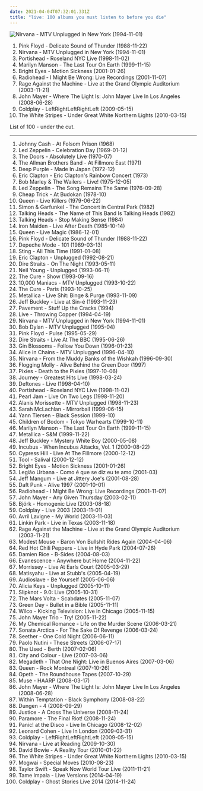 ```yaml
---
date: 2021-04-04T07:32:01.331Z
title: "live: 100 albums you must listen to before you die"
---
```

![Nirvana - MTV Unplugged in New York (1994-11-01)](http://coverartarchive.org/release/b527f0f7-7735-3c77-add1-09a9e4a20abb/12060379405-500.jpg "Nirvana - MTV Unplugged in New York (1994-11-01)")
<ol class="albums">
<li data-cover="http://coverartarchive.org/release/c3b3c4e5-521d-4d25-801c-e4f2380aa8d1/7720432462-500.jpg" data-tags="progressive rock, pink floyd, live" role="button">Pink Floyd - Delicate Sound of Thunder (1988-11-22)</li>
<li data-cover="http://coverartarchive.org/release/b527f0f7-7735-3c77-add1-09a9e4a20abb/12060379405-500.jpg" data-tags="grunge" role="button">Nirvana - MTV Unplugged in New York (1994-11-01)</li>
<li data-cover="http://coverartarchive.org/release/b9d8f801-2d64-3f82-b238-a44bb333851a/7332788785-500.jpg" data-tags="trip-hop" role="button">Portishead - Roseland NYC Live (1998-11-02)</li>
<li data-cover="http://coverartarchive.org/release/647617b9-2792-34ed-8c1c-307dcc046fdf/24652265801-500.jpg" data-tags="industrial, live, industrial metal" role="button">Marilyn Manson - The Last Tour On Earth (1999-11-15)</li>
<li data-cover="http://coverartarchive.org/release/4443cc48-a9e7-47d6-b355-48fc85d8118a/21913904132-500.jpg" data-tags="live, singer-songwriter" role="button">Bright Eyes - Motion Sickness (2001-01-26)</li>
<li data-cover="https://via.placeholder.com/450" data-tags="live" role="button">Radiohead - I Might Be Wrong: Live Recordings (2001-11-07)</li>
<li data-cover="http://coverartarchive.org/release/42607845-fe6a-45cc-af48-95f39c4f9ccb/27933622102-500.jpg" data-tags="live, rock" role="button">Rage Against the Machine - Live at the Grand Olympic Auditorium (2003-11-21)</li>
<li data-cover="http://coverartarchive.org/release/72f14d5a-d2d6-4d01-a8bf-db0a3ba4770d/3718315144-500.jpg" data-tags="live" role="button">John Mayer - Where The Light Is: John Mayer Live In Los Angeles (2008-06-28)</li>
<li data-cover="http://coverartarchive.org/release/b6d56ec3-4bb6-3c07-babf-654276b0e30c/913607156-500.jpg" data-tags="live" role="button">Coldplay - LeftRightLeftRightLeft (2009-05-15)</li>
<li data-cover="http://coverartarchive.org/release/a68da0f4-1691-342b-82a2-81b9471717cb/14193640527-500.jpg" data-tags="live" role="button">The White Stripes - Under Great White Northern Lights (2010-03-15)</li>
</ol>
List of 100 - under the cut.
<!-- more -->

_________________

<ol class="albums">
<li data-cover="http://coverartarchive.org/release/45647913-b279-4118-8ff4-ae3420437c66/17873579445-500.jpg" data-tags="country" role="button">
Johnny Cash - At Folsom Prison (1968)
</li>
<li data-cover="http://coverartarchive.org/release/7ed76949-79b8-4e32-9401-e66b70fd115b/4078223044-500.jpg" data-tags="rock, hard rock, live" role="button">
Led Zeppelin - Celebration Day (1969-01-12)
</li>
<li data-cover="http://coverartarchive.org/release/6edd2418-f0f0-48c6-b4fe-7c889f96e467/11732845815-500.jpg" data-tags="rock, classic rock, live" role="button">
The Doors - Absolutely Live (1970-07)
</li>
<li data-cover="https://img.discogs.com/mic1l-p28zoqxQguKjabmbJV5Hg=/fit-in/600x519/filters:strip_icc():format(jpeg):mode_rgb():quality(90)/discogs-images/R-9031515-1473598344-7417.mpo.jpg" data-tags="classic rock, southern rock, blues, live, rock, 70s" role="button">
The Allman Brothers Band - At Fillmore East (1971)
</li>
<li data-cover="http://coverartarchive.org/release/84a5afdd-38f3-3246-8b30-cc5547e74ea9/16111054263-500.jpg" data-tags="hard rock" role="button">
Deep Purple - Made In Japan (1972-12)
</li>
<li data-cover="https://img.discogs.com/swjQP0NRI3WM4nR0gjmRDXm3bsc=/fit-in/300x306/filters:strip_icc():format(jpeg):mode_rgb():quality(90)/discogs-images/R-3141213-1327063773.jpeg.jpg" data-tags="classic rock, blues" role="button">
Eric Clapton - Eric Clapton's Rainbow Concert (1973)
</li>
<li data-cover="http://coverartarchive.org/release/0fa2416d-3813-4639-90d4-c308779b3802/5478169435-500.jpg" data-tags="reggae" role="button">
Bob Marley & The Wailers - Live! (1975-12-05)
</li>
<li data-cover="http://coverartarchive.org/release/d83c92b5-7022-3e12-870d-84ed59ad2da9/11749802149-500.jpg" data-tags="live, classic rock, hard rock" role="button">
Led Zeppelin - The Song Remains The Same (1976-09-28)
</li>
<li data-cover="http://coverartarchive.org/release/c40cb4ab-ce16-4816-9df3-b512db7f8516/10645292811-500.jpg" data-tags="classic rock, live, 70s, rock" role="button">
Cheap Trick - At Budokan (1978-10)
</li>
<li data-cover="https://img.discogs.com/vC_Ab8YbYPrUPisG3AaW6-e3BG4=/fit-in/534x531/filters:strip_icc():format(jpeg):mode_rgb():quality(90)/discogs-images/R-2236962-1431722480-6285.jpeg.jpg" data-tags="live, hard rock, classic rock" role="button">
Queen - Live Killers (1979-06-22)
</li>
<li data-cover="https://img.discogs.com/CJUhQdKx8cnKYRTRFL7YEsrO8mo=/fit-in/600x468/filters:strip_icc():format(jpeg):mode_rgb():quality(90)/discogs-images/R-7540898-1466772398-1897.jpeg.jpg" data-tags="live, folk, classic rock" role="button">
Simon & Garfunkel - The Concert in Central Park (1982)
</li>
<li data-cover="https://img.discogs.com/tlJq_LHqFbQt-TvjI_8IhMb2VnM=/fit-in/600x605/filters:strip_icc():format(jpeg):mode_rgb():quality(90)/discogs-images/R-3405280-1454651673-4542.jpeg.jpg" data-tags="new wave, live, 80s" role="button">
Talking Heads - The Name of This Band Is Talking Heads (1982)
</li>
<li data-cover="https://img.discogs.com/mEROh5D5nn0FvcZrEKopwnQYZS8=/fit-in/450x450/filters:strip_icc():format(jpeg):mode_rgb():quality(90)/discogs-images/R-3644792-1365379808-5746.jpeg.jpg" data-tags="80s, new wave" role="button">
Talking Heads - Stop Making Sense (1984)
</li>
<li data-cover="http://coverartarchive.org/release/12aea57d-ab05-3bc2-8e05-e57230e1e2c9/13275371966-500.jpg" data-tags="heavy metal" role="button">
Iron Maiden - Live After Death (1985-10-14)
</li>
<li data-cover="http://coverartarchive.org/release/388e1d01-bbd7-402a-a3a8-bf26cede791a/3741179321-500.jpg" data-tags="rock, live" role="button">
Queen - Live Magic (1986-12-01)
</li>
<li data-cover="http://coverartarchive.org/release/c3b3c4e5-521d-4d25-801c-e4f2380aa8d1/7720432462-500.jpg" data-tags="progressive rock, pink floyd, live" role="button">
Pink Floyd - Delicate Sound of Thunder (1988-11-22)
</li>
<li data-cover="http://coverartarchive.org/release/4fbe2a82-3fac-4fc6-bf44-fbf5257cbc7e/11334358434-500.jpg" data-tags="live, 80s" role="button">
Depeche Mode - 101 (1989-03-13)
</li>
<li data-cover="http://coverartarchive.org/release/aa9ec36b-2dcd-4b73-8125-0a767498e5b8/16324598896-500.jpg" data-tags="pop, soft rock, live, sting" role="button">
Sting - All This Time (1991-01-08)
</li>
<li data-cover="http://coverartarchive.org/release/fa84b81a-6d02-4d89-a515-9a6ef6df11a3/6733543940-500.jpg" data-tags="blues, acoustic" role="button">
Eric Clapton - Unplugged (1992-08-21)
</li>
<li data-cover="http://coverartarchive.org/release/5a2c11bb-292f-4e4a-a82f-fd5932612cf3/6192871434-500.jpg" data-tags="live" role="button">
Dire Straits - On The Night (1993-05-11)
</li>
<li data-cover="http://coverartarchive.org/release/44c68dd1-0918-4483-808a-0b3f2d1b0f0c/28416204609-500.jpg" data-tags="acoustic, classic rock" role="button">
Neil Young - Unplugged (1993-06-11)
</li>
<li data-cover="https://img.discogs.com/EJM_wDtRPzaKlXRIqK1uXxJl7Q4=/fit-in/512x512/filters:strip_icc():format(jpeg):mode_rgb():quality(90)/discogs-images/R-2013178-1258537318.jpeg.jpg" data-tags="live, rock, post-punk" role="button">
The Cure - Show (1993-09-16)
</li>
<li data-cover="http://coverartarchive.org/release/e2d0b8ef-272a-46b9-8b99-3e6831318ad9/6329050674-500.jpg" data-tags="live, alternative, female vocalists" role="button">
10,000 Maniacs - MTV Unplugged (1993-10-22)
</li>
<li data-cover="http://coverartarchive.org/release/6ee2d738-64d9-4190-9b16-ef421d79a3bc/7653622656-500.jpg" data-tags="live, alternative" role="button">
The Cure - Paris (1993-10-25)
</li>
<li data-cover="http://coverartarchive.org/release/7c94535f-a010-332f-bfe7-bafe559a5aa8/15723258334-500.jpg" data-tags="thrash metal, live" role="button">
Metallica - Live Shit: Binge & Purge (1993-11-09)
</li>
<li data-cover="http://coverartarchive.org/release/7bb19235-b385-4a98-8390-f4204fd43521/20376603471-500.jpg" data-tags="live" role="button">
Jeff Buckley - Live at Sin-é (1993-11-23)
</li>
<li data-cover="http://coverartarchive.org/release/77497f39-a9b2-4044-9ade-ff3bb959e52f/11171713706-500.jpg" data-tags="alternative, postrock, live" role="button">
Pavement - Stuff Up the Cracks (1994)
</li>
<li data-cover="https://img.discogs.com/WGh9trETCLjEuX08PvTxG4HE-fY=/fit-in/600x607/filters:strip_icc():format(jpeg):mode_rgb():quality(90)/discogs-images/R-514033-1585681152-9468.jpeg.jpg" data-tags="rock" role="button">
Live - Throwing Copper (1994-04-19)
</li>
<li data-cover="http://coverartarchive.org/release/b527f0f7-7735-3c77-add1-09a9e4a20abb/12060379405-500.jpg" data-tags="grunge" role="button">
Nirvana - MTV Unplugged in New York (1994-11-01)
</li>
<li data-cover="https://img.discogs.com/kq6a2HzPvqw7g-kqYXZWdRIovD4=/fit-in/600x601/filters:strip_icc():format(jpeg):mode_rgb():quality(90)/discogs-images/R-3883176-1608795479-7067.jpeg.jpg" data-tags="rock, folk, 90s, live, acoustic, folk rock, bob dylan" role="button">
Bob Dylan - MTV Unplugged (1995-04)
</li>
<li data-cover="http://coverartarchive.org/release/dc9ed97b-4551-4a5b-8ab5-5776b5d75600/26944550465-500.jpg" data-tags="progressive rock" role="button">
Pink Floyd - Pulse (1995-05-29)
</li>
<li data-cover="https://via.placeholder.com/450" data-tags="live" role="button">
Dire Straits - Live At The BBC (1995-06-26)
</li>
<li data-cover="https://img.discogs.com/xOvnQ6hQZ0MYgUkFV7WGD5Z94bg=/fit-in/200x199/filters:strip_icc():format(jpeg):mode_rgb():quality(90)/discogs-images/R-3652210-1338961582-8057.jpeg.jpg" data-tags="rock" role="button">
Gin Blossoms - Follow You Down (1996-01-23)
</li>
<li data-cover="http://coverartarchive.org/release/0e3ef21b-12b7-4fa2-b430-f3579391e41e/1623290216-500.jpg" data-tags="grunge, acoustic" role="button">
Alice in Chains - MTV Unplugged (1996-04-10)
</li>
<li data-cover="https://via.placeholder.com/450" data-tags="grunge" role="button">
Nirvana - From the Muddy Banks of the Wishkah (1996-09-30)
</li>
<li data-cover="http://coverartarchive.org/release/70c85789-974e-4a92-8b9d-96aef51e7ddd/1174906134-500.jpg" data-tags="irish, live, irish folk punk" role="button">
Flogging Molly - Alive Behind the Green Door (1997)
</li>
<li data-cover="http://coverartarchive.org/release/51413ed2-fae9-47f2-9759-b0b98434836c/1156807663-500.jpg" data-tags="alternative rock" role="button">
Pixies - Death to the Pixies (1997-10-06)
</li>
<li data-cover="https://img.discogs.com/1KBscSCCmWMQkoG8BhlL99Y4hXo=/fit-in/600x600/filters:strip_icc():format(jpeg):mode_rgb():quality(90)/discogs-images/R-8564031-1464120058-6180.jpeg.jpg" data-tags="classic rock, live, slgdmtopalbums, wheel in the sky live, after the fall live, stone in love live" role="button">
Journey - Greatest Hits Live (1998-03-24)
</li>
<li data-cover="http://coverartarchive.org/release/24a00f09-7f28-4445-91bc-86e5994b51e1/4283257280-500.jpg" data-tags="alternative metal, live" role="button">
Deftones - Live (1998-04-10)
</li>
<li data-cover="http://coverartarchive.org/release/b9d8f801-2d64-3f82-b238-a44bb333851a/7332788785-500.jpg" data-tags="trip-hop" role="button">
Portishead - Roseland NYC Live (1998-11-02)
</li>
<li data-cover="https://via.placeholder.com/450" data-tags="grunge, rock, live" role="button">
Pearl Jam - Live On Two Legs (1998-11-20)
</li>
<li data-cover="http://coverartarchive.org/release/e68bc44b-f410-35cc-bf84-c0abbbcc08b8/11497364966-500.jpg" data-tags="acoustic, unplugged, live" role="button">
Alanis Morissette - MTV Unplugged (1998-11-23)
</li>
<li data-cover="http://coverartarchive.org/release/a5229267-6d95-4491-9274-2f887c9acaa0/979270452-500.jpg" data-tags="live" role="button">
Sarah McLachlan - Mirrorball (1999-06-15)
</li>
<li data-cover="http://coverartarchive.org/release/e69bca05-e478-43b6-8072-760c2cf37d8b/1140237382-500.jpg" data-tags="live" role="button">
Yann Tiersen - Black Session (1999-10)
</li>
<li data-cover="http://coverartarchive.org/release/9c294f7c-920b-39a6-96ef-19d7336e5a34/1316730229-500.jpg" data-tags="melodic death metal, live" role="button">
Children of Bodom - Tokyo Warhearts (1999-10-11)
</li>
<li data-cover="http://coverartarchive.org/release/647617b9-2792-34ed-8c1c-307dcc046fdf/24652265801-500.jpg" data-tags="industrial, live, industrial metal" role="button">
Marilyn Manson - The Last Tour On Earth (1999-11-15)
</li>
<li data-cover="http://coverartarchive.org/release/4943881b-cf46-3bb5-a9ad-26d19ab72f21/11162986699-500.jpg" data-tags="symphonic metal, metal, thrash metal" role="button">
Metallica - S&M (1999-11-22)
</li>
<li data-cover="https://via.placeholder.com/450" data-tags="live" role="button">
Jeff Buckley - Mystery White Boy (2000-05-08)
</li>
<li data-cover="http://coverartarchive.org/release/ec9fb22c-04f8-4a8d-abc9-93ef814606f3/5236613445-500.jpg" data-tags="alternative, alternative rock, 90s, live, sessions, need it" role="button">
Incubus - When Incubus Attacks, Vol. 1 (2000-08-22)
</li>
<li data-cover="http://coverartarchive.org/release/d10320a4-2469-4ae5-9157-a7f2c950cf5d/5052431361-500.jpg" data-tags="hip hop, live, alternative hip-hop" role="button">
Cypress Hill - Live At The Fillmore (2000-12-12)
</li>
<li data-cover="http://coverartarchive.org/release/a252cb14-9f22-4464-bc93-75d8a71c11af/17150769741-500.jpg" data-tags="progressive metal" role="button">
Tool - Salival (2000-12-12)
</li>
<li data-cover="http://coverartarchive.org/release/4443cc48-a9e7-47d6-b355-48fc85d8118a/21913904132-500.jpg" data-tags="live, singer-songwriter" role="button">
Bright Eyes - Motion Sickness (2001-01-26)
</li>
<li data-cover="http://coverartarchive.org/release/f477086a-4bda-4855-8360-06752f1159f8/12525987749-500.jpg" data-tags="epic, 90s, brasil, live, brazilian rock, legiao urbana" role="button">
Legião Urbana - Como é que se diz eu te amo (2001-03)
</li>
<li data-cover="https://via.placeholder.com/450" data-tags="indie, acoustic, live" role="button">
Jeff Mangum - Live at Jittery Joe's (2001-08-28)
</li>
<li data-cover="http://coverartarchive.org/release/cc85b1de-cf7e-3241-9022-fea31857beab/16360798338-500.jpg" data-tags="electronic, electronica, french, electro, house, live, daft punk" role="button">
Daft Punk - Alive 1997 (2001-10-01)
</li>
<li data-cover="https://via.placeholder.com/450" data-tags="live" role="button">
Radiohead - I Might Be Wrong: Live Recordings (2001-11-07)
</li>
<li data-cover="http://coverartarchive.org/release/2c4ec6a6-6e09-43b8-9ee2-26e190e1df92/7594164957-500.jpg" data-tags="soft rock, acoustic, live, john mayer" role="button">
John Mayer - Any Given Thursday (2003-02-11)
</li>
<li data-cover="https://img.discogs.com/wsth58Vm-20-xd2QGRkYbUsXRfc=/fit-in/600x533/filters:strip_icc():format(jpeg):mode_rgb():quality(90)/discogs-images/R-6369706-1418122645-1265.jpeg.jpg" data-tags="electronic, alternative, female vocalists, bjork" role="button">
Björk - Homogenic Live (2003-08-18)
</li>
<li data-cover="http://coverartarchive.org/release/6b3e5f94-ba19-32a5-a7c0-8787356a46f0/5960364405-500.jpg" data-tags="live" role="button">
Coldplay - Live 2003 (2003-11-01)
</li>
<li data-cover="https://via.placeholder.com/450" data-tags="rock, live" role="button">
Avril Lavigne - My World (2003-11-03)
</li>
<li data-cover="http://coverartarchive.org/release/0edb5cf7-aaff-4376-8a6b-373a0f08ce39/15089945297-500.jpg" data-tags="nu metal" role="button">
Linkin Park - Live in Texas (2003-11-18)
</li>
<li data-cover="http://coverartarchive.org/release/42607845-fe6a-45cc-af48-95f39c4f9ccb/27933622102-500.jpg" data-tags="live, rock" role="button">
Rage Against the Machine - Live at the Grand Olympic Auditorium (2003-11-21)
</li>
<li data-cover="http://coverartarchive.org/release/d1da7b66-a0ba-4f38-810b-079948379a51/13638314071-500.jpg" data-tags="live" role="button">
Modest Mouse - Baron Von Bullshit Rides Again (2004-04-06)
</li>
<li data-cover="http://coverartarchive.org/release/7c7f2328-df86-4d6b-a2ec-a96eeb28dfd3/5718688483-500.jpg" data-tags="rock, live" role="button">
Red Hot Chili Peppers - Live in Hyde Park (2004-07-26)
</li>
<li data-cover="http://coverartarchive.org/release/79f75593-94ca-4b24-bfdb-91c0b9395b39/13538432061-500.jpg" data-tags="damien rice, 2004, acoustic, live" role="button">
Damien Rice - B-Sides (2004-08-03)
</li>
<li data-cover="http://coverartarchive.org/release/415d1dea-4107-49e0-8fbe-cba8cf607d86/9469978707-500.jpg" data-tags="rock, evanescence, live" role="button">
Evanescence - Anywhere but Home (2004-11-22)
</li>
<li data-cover="https://img.discogs.com/cfc9e7fd50d7c9c08931869b95f6849a01d0635d/images/spacer.gif" data-tags="live" role="button">
Morrissey - Live At Earls Court (2005-03-29)
</li>
<li data-cover="http://coverartarchive.org/release/87f822d6-602c-3e33-9e62-024eacfcf60c/28709837363-500.jpg" data-tags="reggae, matisyahu" role="button">
Matisyahu - Live at Stubb's (2005-04-19)
</li>
<li data-cover="https://via.placeholder.com/450" data-tags="rock, acoustic" role="button">
Audioslave - Be Yourself (2005-06-06)
</li>
<li data-cover="http://coverartarchive.org/release/905f63c8-fac6-4b82-ad99-e3163cffcfda/1577661110-500.jpg" data-tags="unplugged, soul, rnb" role="button">
Alicia Keys - Unplugged (2005-10-11)
</li>
<li data-cover="http://coverartarchive.org/release/c3bd3e15-556b-329c-8838-4444c9367aa9/8401417015-500.jpg" data-tags="nu metal" role="button">
Slipknot - 9.0: Live (2005-10-31)
</li>
<li data-cover="http://coverartarchive.org/release/303188c6-8c08-36e1-ab85-b7e9ba84d7ee/7919913330-500.jpg" data-tags="progressive rock" role="button">
The Mars Volta - Scabdates (2005-11-07)
</li>
<li data-cover="https://img.discogs.com/yKgieSTKusIBpjtEwfMVZ4ALIx8=/fit-in/540x474/filters:strip_icc():format(jpeg):mode_rgb():quality(90)/discogs-images/R-3624187-1337812211-1856.jpeg.jpg" data-tags="punk rock, live" role="button">
Green Day - Bullet in a Bible (2005-11-11)
</li>
<li data-cover="https://img.discogs.com/gQbSyOJ5pxQiPDxD2qSl7HxIj7k=/fit-in/600x527/filters:strip_icc():format(jpeg):mode_rgb():quality(90)/discogs-images/R-677050-1584810876-7476.jpeg.jpg" data-tags="live, at this concert" role="button">
Wilco - Kicking Television: Live in Chicago (2005-11-15)
</li>
<li data-cover="http://coverartarchive.org/release/e684e1ec-c086-480b-adc0-28d5e558d7c8/3718356374-500.jpg" data-tags="rock, blues, blues rock, live" role="button">
John Mayer Trio - Try! (2005-11-22)
</li>
<li data-cover="http://coverartarchive.org/release/8beeaf1d-dc8f-4a93-8f7e-2eb8e15bb671/27919718997-500.jpg" data-tags="live" role="button">
My Chemical Romance - Life on the Murder Scene (2006-03-21)
</li>
<li data-cover="http://coverartarchive.org/release/05a01238-7c55-3350-b66d-f69f839f6cae/4742571296-500.jpg" data-tags="power metal" role="button">
Sonata Arctica - For The Sake Of Revenge (2006-03-24)
</li>
<li data-cover="http://coverartarchive.org/release/b1f237d6-edf1-46f8-971c-a7280b53bdc6/1068689504-500.jpg" data-tags="acoustic" role="button">
Seether - One Cold Night (2006-06-11)
</li>
<li data-cover="http://coverartarchive.org/release/0f6aee88-6d56-34d2-a628-eead929a45e3/6358999364-500.jpg" data-tags="pop, singer-songwriter, indie" role="button">
Paolo Nutini - These Streets (2006-07-17)
</li>
<li data-cover="https://via.placeholder.com/450" data-tags="live" role="button">
The Used - Berth (2007-02-06)
</li>
<li data-cover="http://coverartarchive.org/release/a8032396-e76c-3a57-9d1c-4e92e5e0125c/3375659069-500.jpg" data-tags="live" role="button">
City and Colour - Live (2007-03-06)
</li>
<li data-cover="http://coverartarchive.org/release/cf8cd704-686f-417b-be9d-a049d233f259/4731911358-500.jpg" data-tags="thrash metal, heavy metal" role="button">
Megadeth - That One Night: Live in Buenos Aires (2007-03-06)
</li>
<li data-cover="http://coverartarchive.org/release/183922a5-a5fc-4b7e-b909-82231d3bd9e5/7751021680-500.jpg" data-tags="rock, live" role="button">
Queen - Rock Montreal (2007-10-26)
</li>
<li data-cover="https://img.discogs.com/U4lHrq7JhjUM0oy1BCS0YiHCijU=/fit-in/600x524/filters:strip_icc():format(jpeg):mode_rgb():quality(90)/discogs-images/R-1814175-1289070438.jpeg.jpg" data-tags="live, progressive metal, progressive death metal" role="button">
Opeth - The Roundhouse Tapes (2007-10-29)
</li>
<li data-cover="https://img.discogs.com/TIttQypuxRcxPI6DIC_3V-p1rpQ=/fit-in/600x517/filters:strip_icc():format(jpeg):mode_rgb():quality(90)/discogs-images/R-2783763-1441055360-1612.jpeg.jpg" data-tags="live, alternative rock" role="button">
Muse - HAARP (2008-03-17)
</li>
<li data-cover="http://coverartarchive.org/release/72f14d5a-d2d6-4d01-a8bf-db0a3ba4770d/3718315144-500.jpg" data-tags="live" role="button">
John Mayer - Where The Light Is: John Mayer Live In Los Angeles (2008-06-28)
</li>
<li data-cover="https://img.discogs.com/P5qhwKGVpnKQVtKgJZKzxHzBIUE=/fit-in/600x598/filters:strip_icc():format(jpeg):mode_rgb():quality(90)/discogs-images/R-7753234-1448067141-3556.jpeg.jpg" data-tags="symphonic metal" role="button">
Within Temptation - Black Symphony (2008-08-22)
</li>
<li data-cover="https://via.placeholder.com/450" data-tags="jazz, pop, rock, folk, experimental, live, record, subliminal sounds, kemado records, sfo borders, under the radar best of 2008" role="button">
Dungen - 4 (2008-09-29)
</li>
<li data-cover="http://coverartarchive.org/release/15e3739f-e713-4a5f-884a-d95596c3fa1f/18417383878-500.jpg" data-tags="electronic, dance" role="button">
Justice - A Cross The Universe (2008-11-24)
</li>
<li data-cover="http://coverartarchive.org/release/88a11272-b498-4c1f-8a29-61f76c676fdb/3018330013-500.jpg" data-tags="paramore" role="button">
Paramore - The Final Riot! (2008-11-24)
</li>
<li data-cover="http://coverartarchive.org/release/044a26ca-91ad-4db2-96b1-17356bcb2b0d/10805655860-500.jpg" data-tags="live, chicago, panic at the disco, pretty odd" role="button">
Panic! at the Disco - Live In Chicago (2008-12-02)
</li>
<li data-cover="https://img.discogs.com/o5eIF_XWck-EOp-wg3cWgfzsspg=/fit-in/600x811/filters:strip_icc():format(jpeg):mode_rgb():quality(90)/discogs-images/R-6710527-1425825329-4760.jpeg.jpg" data-tags="live, folk, leonard cohen" role="button">
Leonard Cohen - Live In London (2009-03-31)
</li>
<li data-cover="http://coverartarchive.org/release/b6d56ec3-4bb6-3c07-babf-654276b0e30c/913607156-500.jpg" data-tags="live" role="button">
Coldplay - LeftRightLeftRightLeft (2009-05-15)
</li>
<li data-cover="https://img.discogs.com/eUFZ_vYXW6oNQv7NSZanGGd1PoE=/fit-in/403x376/filters:strip_icc():format(jpeg):mode_rgb():quality(90)/discogs-images/R-6172993-1412884196-7226.jpeg.jpg" data-tags="grunge, live" role="button">
Nirvana - Live at Reading (2009-10-30)
</li>
<li data-cover="http://coverartarchive.org/release/addacb4d-bb2e-4f66-9246-fd15bfdc3576/15497181552-500.jpg" data-tags="live" role="button">
David Bowie - A Reality Tour (2010-01-22)
</li>
<li data-cover="http://coverartarchive.org/release/a68da0f4-1691-342b-82a2-81b9471717cb/14193640527-500.jpg" data-tags="live" role="button">
The White Stripes - Under Great White Northern Lights (2010-03-15)
</li>
<li data-cover="http://coverartarchive.org/release/79a7bffc-fc7c-4df9-8b7f-03f7f4fcd3a3/10028163862-500.jpg" data-tags="post-rock" role="button">
Mogwai - Special Moves (2010-08-23)
</li>
<li data-cover="http://coverartarchive.org/release/e18da5a2-45a5-42b8-9c99-3d35231997d5/10239584019-500.jpg" data-tags="country, live" role="button">
Taylor Swift - Speak Now World Tour Live (2011-11-21)
</li>
<li data-cover="https://img.discogs.com/t1S3nLmvqlFXxCMIgtgWinpbKAI=/fit-in/600x600/filters:strip_icc():format(jpeg):mode_rgb():quality(90)/discogs-images/R-13580393-1556892213-5749.png.jpg" data-tags="neo-psychedelia" role="button">
Tame Impala - Live Versions (2014-04-19)
</li>
<li data-cover="http://coverartarchive.org/release/8a3c0a98-3847-4ed3-bbe4-6d1bd68fae34/9028499204-500.jpg" data-tags="live" role="button">
Coldplay - Ghost Stories Live 2014 (2014-11-24)
</li>
</ol>